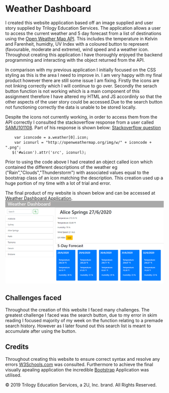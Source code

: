 # Weather Dashboard
I created this website application based off an image supplied and user story supplied by Trilogy Education Services. The application allows a user to access the current weather and 5 day forecast from a list of destinations using the [Open Weather Map API](https://openweathermap.org/api/one-call-api). This includes the temperature in Kelvin and Farenheit, humidty, UV Index with a coloured button to represent (favourable, moderate and extreme), wind speed and a weather icon. Throughout creating this application I have thoroughly enjoyed the backend programming and interacting with the object returned from the API.

In comparison with my previous application I initially focused on the CSS styling as this is the area I need to improve in. I am very happy with my final product however there are still some issue I am fixing. Firstly the icons are not linking correctly which I will continue to go over. Secondly the serach button function is not working which is a main component of this assignment therefore I have altered my HTML and JS accordinly so that the other aspects of the user story could be accessed.Due to the search button not functioning correctly the data is unable to be stored locally.

Despite the icons not currently working, in order to access them from the API correctly I consulted the stackoverflow response from a user called [SAMU101108](https://stackoverflow.com/users/6273837/samu101108). Part of his response is shown below:
[Stackoverflow question](https://stackoverflow.com/questions/44177417/how-to-display-openweathermap-weather-icon)
```
    var iconcode = a.weather[0].icon;
    var iconurl = "http://openweathermap.org/img/w/" + iconcode + ".png";
   $('#wicon').attr('src', iconurl);

```
Prior to using the code above I had created an object called icon which contained the different descriptions of the weather eg ("Rain","Clouds","Thunderstorm") with associated values equal to the bootstrap class of an icon matching the description. This creation used up a huge portion of my time with a lot of trial and error. 

The final product of my website is shown below and can be accessed at [Weather Dashboard Application](https://anjkrish2608.github.io/WeatherDashboard/).
![Weather Dashboard](./Assets/complete.png)


## Challenges faced

Throughout the creation of this website I faced many challenges. The greatest challenge I faced was the search button, due to my error in skim reading I focused majority of my week on the function relating to a premade search history. However as I later found out this search list is meant to accumulate after using the button. 

## Credits

Throughout creating this website to ensure correct syntax and resolve any errors [W3Schools.com](https://www.w3schools.com/) was consulted. Furthermore to achieve the final visually apealing application the incredible [Bootstrap](https://getbootstrap.com/docs/4.5/getting-started/introduction/) Application was utilised.

© 2019 Trilogy Education Services, a 2U, Inc. brand. All Rights Reserved.



